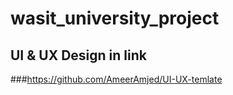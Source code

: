 # wasit_university_project
## UI & UX Design in link
###https://github.com/AmeerAmjed/UI-UX-temlate

